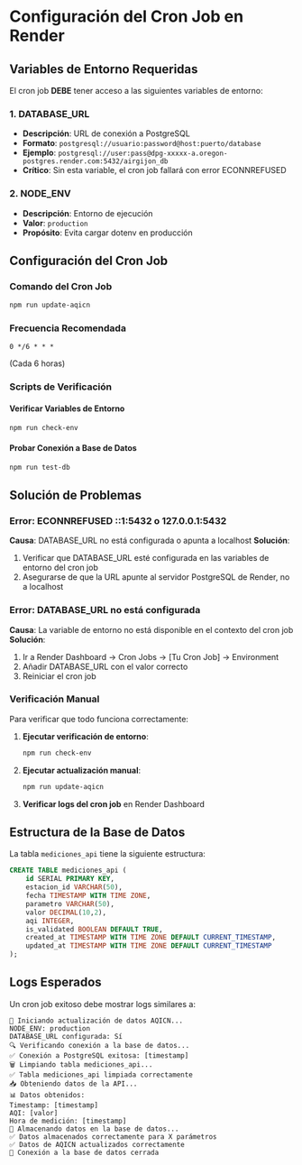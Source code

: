 # Configuración del Cron Job en Render

## Variables de Entorno Requeridas

El cron job **DEBE** tener acceso a las siguientes variables de entorno:

### 1. DATABASE_URL
- **Descripción**: URL de conexión a PostgreSQL
- **Formato**: `postgresql://usuario:password@host:puerto/database`
- **Ejemplo**: `postgresql://user:pass@dpg-xxxxx-a.oregon-postgres.render.com:5432/airgijon_db`
- **Crítico**: Sin esta variable, el cron job fallará con error ECONNREFUSED

### 2. NODE_ENV
- **Descripción**: Entorno de ejecución
- **Valor**: `production`
- **Propósito**: Evita cargar dotenv en producción

## Configuración del Cron Job

### Comando del Cron Job
```bash
npm run update-aqicn
```

### Frecuencia Recomendada
```
0 */6 * * *
```
(Cada 6 horas)

### Scripts de Verificación

#### Verificar Variables de Entorno
```bash
npm run check-env
```

#### Probar Conexión a Base de Datos
```bash
npm run test-db
```

## Solución de Problemas

### Error: ECONNREFUSED ::1:5432 o 127.0.0.1:5432
**Causa**: DATABASE_URL no está configurada o apunta a localhost
**Solución**: 
1. Verificar que DATABASE_URL esté configurada en las variables de entorno del cron job
2. Asegurarse de que la URL apunte al servidor PostgreSQL de Render, no a localhost

### Error: DATABASE_URL no está configurada
**Causa**: La variable de entorno no está disponible en el contexto del cron job
**Solución**:
1. Ir a Render Dashboard → Cron Jobs → [Tu Cron Job] → Environment
2. Añadir DATABASE_URL con el valor correcto
3. Reiniciar el cron job

### Verificación Manual
Para verificar que todo funciona correctamente:

1. **Ejecutar verificación de entorno**:
   ```bash
   npm run check-env
   ```

2. **Ejecutar actualización manual**:
   ```bash
   npm run update-aqicn
   ```

3. **Verificar logs del cron job** en Render Dashboard

## Estructura de la Base de Datos

La tabla `mediciones_api` tiene la siguiente estructura:
```sql
CREATE TABLE mediciones_api (
    id SERIAL PRIMARY KEY,
    estacion_id VARCHAR(50),
    fecha TIMESTAMP WITH TIME ZONE,
    parametro VARCHAR(50),
    valor DECIMAL(10,2),
    aqi INTEGER,
    is_validated BOOLEAN DEFAULT TRUE,
    created_at TIMESTAMP WITH TIME ZONE DEFAULT CURRENT_TIMESTAMP,
    updated_at TIMESTAMP WITH TIME ZONE DEFAULT CURRENT_TIMESTAMP
);
```

## Logs Esperados

Un cron job exitoso debe mostrar logs similares a:
```
🚀 Iniciando actualización de datos AQICN...
NODE_ENV: production
DATABASE_URL configurada: Sí
🔍 Verificando conexión a la base de datos...
✅ Conexión a PostgreSQL exitosa: [timestamp]
🗑️ Limpiando tabla mediciones_api...
✅ Tabla mediciones_api limpiada correctamente
📥 Obteniendo datos de la API...
📊 Datos obtenidos:
Timestamp: [timestamp]
AQI: [valor]
Hora de medición: [timestamp]
💾 Almacenando datos en la base de datos...
✅ Datos almacenados correctamente para X parámetros
✅ Datos de AQICN actualizados correctamente
🔌 Conexión a la base de datos cerrada
``` 